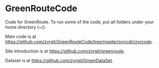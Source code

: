 # GreenRouteCode
Code for GreenRoute. To run some of the code, put all folders under your home directory (~/). 

Main code is at https://github.com/zyrgit/GreenRouteCode/tree/master/syncdir/zyrcode.

Site introduction is at https://github.com/zyrgit/greenroute.

Dataset is at https://github.com/zyrgit/GreenDataSet.

